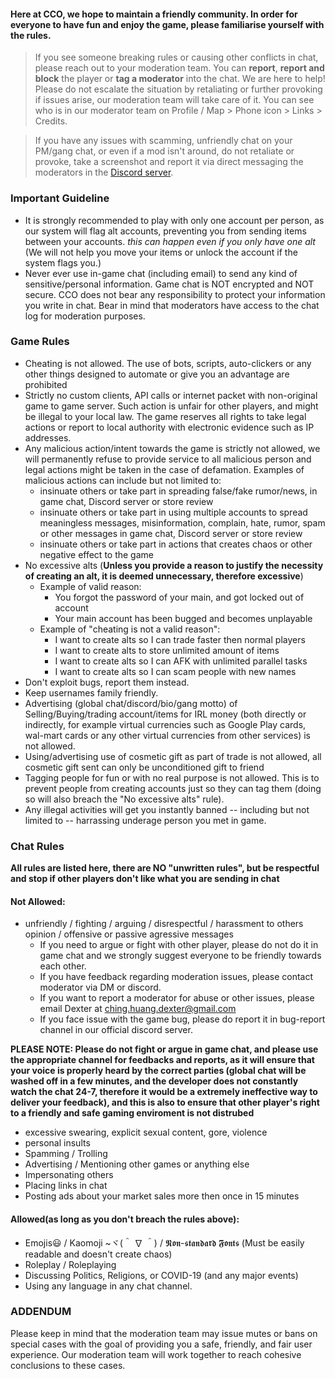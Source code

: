 #### Here at CCO, we hope to maintain a friendly community. In order for everyone to have fun and enjoy the game, please familiarise yourself with the rules.

> If you see someone breaking rules or causing other conflicts in chat, please reach out to your moderation team. You can **report**, **report and block** the player or **tag a moderator** into the chat. We are here to help! Please do not escalate the situation by retaliating or further provoking if issues arise, our moderation team will take care of it. You can see who is in our moderator team on Profile / Map > Phone icon > Links > Credits.

> If you have any issues with scamming, unfriendly chat on your PM/gang chat, or even if a mod isn't around, do not retaliate or provoke, take a screenshot and report it via direct messaging the moderators in the [Discord server](https://discord.gg/JREx8xz).

### Important Guideline

-   It is strongly recommended to play with only one account per person, as our system will flag alt accounts, preventing you from sending items between your accounts. _this can happen even if you only have one alt_ (We will not help you move your items or unlock the account if the system flags you.)
-   Never ever use in-game chat (including email) to send any kind of sensitive/personal information. Game chat is NOT encrypted and NOT secure. CCO does not bear any responsibility to protect your information you write in chat. Bear in mind that moderators have access to the chat log for moderation purposes.

### Game Rules

-   Cheating is not allowed. The use of bots, scripts, auto-clickers or any other things designed to automate or give you an advantage are prohibited
-   Strictly no custom clients, API calls or internet packet with non-original game to game server. Such action is unfair for other players, and might be illegal to your local law. The game reserves all rights to take legal actions or report to local authority with electronic evidence such as IP addresses.
-   Any malicious action/intent towards the game is strictly not allowed, we will permanently refuse to provide service to all malicious person and legal actions might be taken in the case of defamation. Examples of malicious actions can include but not limited to:
    -   insinuate others or take part in spreading false/fake rumor/news, in game chat, Discord server or store review
    -   insinuate others or take part in using multiple accounts to spread meaningless messages, misinformation, complain, hate, rumor, spam or other messages in game chat, Discord server or store review
    -   insinuate others or take part in actions that creates chaos or other negative effect to the game
-   No excessive alts (**Unless you provide a reason to justify the necessity of creating an alt, it is deemed unnecessary, therefore excessive**)
    -   Example of valid reason:
        -   You forgot the password of your main, and got locked out of account
        -   Your main account has been bugged and becomes unplayable
    -   Example of "cheating is not a valid reason":
        -   I want to create alts so I can trade faster then normal players
        -   I want to create alts to store unlimited amount of items
        -   I want to create alts so I can AFK with unlimited parallel tasks
        -   I want to create alts so I can scam people with new names
-   Don't exploit bugs, report them instead.
-   Keep usernames family friendly.
-   Advertising (global chat/discord/bio/gang motto) of Selling/Buying/trading account/items for IRL money (both directly or indirectly, for example virtual currencies such as Google Play cards, wal-mart cards or any other virtual currencies from other services) is not allowed.
-   Using/advertising use of cosmetic gift as part of trade is not allowed, all cosmetic gift sent can only be unconditioned gift to friend
-   Tagging people for fun or with no real purpose is not allowed. This is to prevent people from creating accounts just so they can tag them (doing so will also breach the "No excessive alts" rule).
-   Any illegal activities will get you instantly banned -- including but not limited to -- harrassing underage person you met in game.

### Chat Rules

**All rules are listed here, there are NO "unwritten rules", but be respectful and stop if other players don't like what you are sending in chat**

#### Not Allowed:

-   unfriendly / fighting / arguing / disrespectful / harassment to others opinion / offensive or passive agressive messages
    -   If you need to argue or fight with other player, please do not do it in game chat and we strongly suggest everyone to be friendly towards each other.
    -   If you have feedback regarding moderation issues, please contact moderator via DM or discord.
    -   If you want to report a moderator for abuse or other issues, please email Dexter at ching.huang.dexter@gmail.com
    -   If you face issue with the game bug, please do report it in bug-report channel in our official discord server.

**PLEASE NOTE: Please do not fight or argue in game chat, and please use the appropriate channel for feedbacks and reports, as it will ensure that your voice is properly heard by the correct parties (global chat will be washed off in a few minutes, and the developer does not constantly watch the chat 24-7, therefore it would be a extremely ineffective way to deliver your feedback), and this is also to ensure that other player's right to a friendly and safe gaming enviroment is not distrubed**

-   excessive swearing, explicit sexual content, gore, violence
-   personal insults
-   Spamming / Trolling
-   Advertising / Mentioning other games or anything else
-   Impersonating others
-   Placing links in chat
-   Posting ads about your market sales more then once in 15 minutes

#### Allowed(as long as you don't breach the rules above):

-   Emojis😃 / Kaomoji ~ヾ(＾ ∇ ＾) / 𝕹𝖔𝖓-𝖘𝖙𝖆𝖓𝖉𝖆𝖗𝖉 𝕱𝖔𝖓𝖙𝖘 (Must be easily readable and doesn't create chaos)
-   Roleplay / Roleplaying
-   Discussing Politics, Religions, or COVID-19 (and any major events)
-   Using any language in any chat channel.

### ADDENDUM

Please keep in mind that the moderation team may issue mutes or bans on special cases with the goal of providing you a safe, friendly, and fair user experience. Our moderation team will work together to reach cohesive conclusions to these cases.

